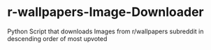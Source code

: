 # r-wallpapers-Image-Downloader
Python Script that downloads Images from r/wallpapers subreddit in descending order of most upvoted
